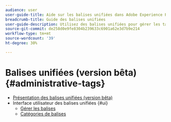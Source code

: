 ```yaml
---
audience: user
user-guide-title: Aide sur les balises unifiées dans Adobe Experience Platform
breadcrumb-title: Guide des balises unifiées
user-guide-description: Utilisez des balises unifiées pour gérer les taxonomies de métadonnées. Découvrez comment créer des catégories de balises et des balises.
source-git-commit: de258d0e9fe8304b239633c6901a62e3d7b9e214
workflow-type: tm+mt
source-wordcount: '39'
ht-degree: 30%

---
```



# Balises unifiées (version bêta){#administrative-tags}

* [Présentation des balises unifiées (version bêta)](overview.md)
* Interface utilisateur des balises unifiées {#ui}
   * [Gérer les balises](ui/managing-tags.md)
   * [Catégories de balises](ui/tags-categories.md)
